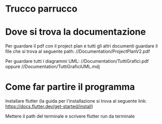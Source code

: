 # Trucco parrucco

# Dove si trova la documentazione 
Per guardare il pdf con il project plan e tutti gli altri documenti guardare il file che si trova al seguente path:
//Documentation/ProjectPlanV2.pdf

Per guardare tutti i diagrammi UML:
//Documentation/TuttiGrafici.pdf
oppure
//Documentation/TuttiGraficiUML.mdj

# Come far partire il programma 
Installare flutter (la guida per l'installazione si trova al
seguente link: https://docs.flutter.dev/get-started/install)

Mettere il path del terminale e scrivere
flutter run 
da terminale
